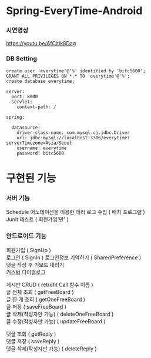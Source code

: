 # Spring-EveryTime-Android

### 시연영상  
https://youtu.be/AfCitIk8Dag

### DB Setting
```
create user 'everytime'@'%' identified by 'bitc5600';
GRANT ALL PRIVILEGES ON *.* TO 'everytime'@'%';
create database everytime;
```
``` 
server:
  port: 8000
  servlet:
    context-path: /
    
spring:
      
  datasource:
    driver-class-name: com.mysql.cj.jdbc.Driver
    url: jdbc:mysql://localhost:3306/everytime?serverTimezone=Asia/Seoul
    username: everytime
    password: bitc5600
```


# 구현된 기능  

### 서버 기능  
Schedule 어노테이션을 이용한 에러 로그 수집 ( 배치 프로그램 )  
Junit 테스트 ( 회원가입'만' )  
  
### 안드로이드 기능
회원가입 ( SignUp )  
로그인 ( SignIn ) 
로그인정보 기억하기 ( SharedPreference )  
댓글 작성 후 키보드 내리기  
커스텀 다이얼로그  
  
게시판 CRUD ( retrofit Call 함수 이름 )  
글 전체 조회 ( getFreeBoard )  
글 한 개 조회 ( getOneFreeBoard )  
글 저장 ( saveFreeBoard )  
글 삭제(작성자만 가능) ( deleteOneFreeBoard )  
글 수정(작성자만 가능) ( updateFreeBoard )  
  
댓글 조회 ( getReply )  
댓글 저장 ( saveReply )  
댓글 삭제(작성자만 가능) ( deleteReply )  